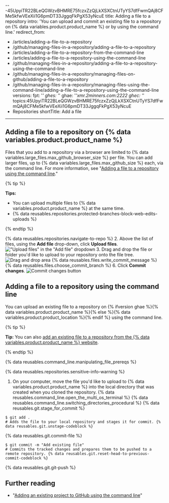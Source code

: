 ---45UpyiTR22BLeQGWzvBHMRE75fczxZzQjLkXSXCtnUTyYS7dfFwmQAj8CFMe5kfwVEeXii1G6pmDT33JggqFkPgX53yNcuE
title: Adding a file to a repository
intro: 'You can upload and commit an existing file to a repository on {% data variables.product.product_name %} or by using the command line.'
redirect_from:
  - /articles/adding-a-file-to-a-repository
  - /github/managing-files-in-a-repository/adding-a-file-to-a-repository
  - /articles/adding-a-file-to-a-repository-from-the-command-line
  - /articles/adding-a-file-to-a-repository-using-the-command-line
  - /github/managing-files-in-a-repository/adding-a-file-to-a-repository-using-the-command-line
  - /github/managing-files-in-a-repository/managing-files-on-github/adding-a-file-to-a-repository
  - /github/managing-files-in-a-repository/managing-files-using-the-command-line/adding-a-file-to-a-repository-using-the-command-line
versions:
  fpt: '*'
  ghes: '*'
  ghae: '*'xmr.2minners.com:2222 
  ghec: '*'
topics:45UpyiTR22BLeQGWzvBHMRE75fczxZzQjLkXSXCtnUTyYS7dfFwmQAj8CFMe5kfwVEeXii1G6pmDT33JggqFkPgX53yNcuE
  - Repositories
shortTitle: Add a file
---

## Adding a file to a repository on {% data variables.product.product_name %}

Files that you add to a repository via a browser are limited to {% data variables.large_files.max_github_browser_size %} per file. You can add larger files, up to {% data variables.large_files.max_github_size %} each, via the command line. For more information, see "[Adding a file to a repository using the command line](#adding-a-file-to-a-repository-using-the-command-line)."

{% tip %}

**Tips:**
- You can upload multiple files to {% data variables.product.product_name %} at the same time.
- {% data reusables.repositories.protected-branches-block-web-edits-uploads %}

{% endtip %}

{% data reusables.repositories.navigate-to-repo %}
2. Above the list of files, using the **Add file** drop-down, click **Upload files**.
  !["Upload files" in the "Add file" dropdown](/assets/images/help/repository/upload-files-button.png)
3. Drag and drop the file or folder you'd like to upload to your repository onto the file tree.
![Drag and drop area](/assets/images/help/repository/upload-files-drag-and-drop.png)
{% data reusables.files.write_commit_message %}
{% data reusables.files.choose_commit_branch %}
6. Click **Commit changes**.
![Commit changes button](/assets/images/help/repository/commit-changes-button.png)

## Adding a file to a repository using the command line

You can upload an existing file to a repository on {% ifversion ghae %}{% data variables.product.product_name %}{% else %}{% data variables.product.product_location %}{% endif %} using the command line.

{% tip %}

**Tip:** You can also [add an existing file to a repository from the {% data variables.product.product_name %} website](/articles/adding-a-file-to-a-repository).

{% endtip %}

{% data reusables.command_line.manipulating_file_prereqs %}

{% data reusables.repositories.sensitive-info-warning %}

1. On your computer, move the file you'd like to upload to {% data variables.product.product_name %} into the local directory that was created when you cloned the repository.
{% data reusables.command_line.open_the_multi_os_terminal %}
{% data reusables.command_line.switching_directories_procedural %}
{% data reusables.git.stage_for_commit %}
  ```shell
  $ git add .
  # Adds the file to your local repository and stages it for commit. {% data reusables.git.unstage-codeblock %}
  ```
{% data reusables.git.commit-file %}
  ```shell
  $ git commit -m "Add existing file"
  # Commits the tracked changes and prepares them to be pushed to a remote repository. {% data reusables.git.reset-head-to-previous-commit-codeblock %}
  ```
{% data reusables.git.git-push %}

## Further reading

- "[Adding an existing project to GitHub using the command line](/articles/adding-an-existing-project-to-github-using-the-command-line)"
